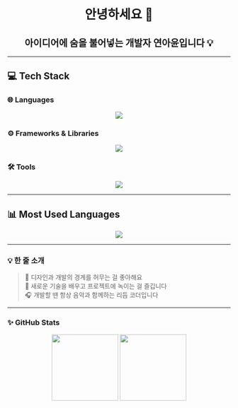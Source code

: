 <h1 align="center">안녕하세요 👋</h1>
<h2 align="center">아이디어에 숨을 불어넣는 개발자 연아윤입니다 💡</h2>

---

## 💻 Tech Stack

### 🌐 Languages  
<div align="center">
  <a href="https://skillicons.dev">
    <img src="https://skillicons.dev/icons?i=html,css,js,ts" />
  </a>
</div>

### ⚙️ Frameworks & Libraries  
<div align="center">
  <a href="https://skillicons.dev">
    <img src="https://skillicons.dev/icons?i=nextjs,spring" />
  </a>
</div>

### 🛠 Tools  
<div align="center">
  <a href="https://skillicons.dev">
    <img src="https://skillicons.dev/icons?i=idea,vscode,github,figma,discord" />
  </a>
</div>

---


## 📊 Most Used Languages

<div align="center">
  <img src="https://github-readme-stats.vercel.app/api/top-langs/?username=yeonayun&layout=compact&theme=rose_pine" />
</div>



---

### 💡 한 줄 소개
> 🎨 디자인과 개발의 경계를 허무는 걸 좋아해요  
> 🧩 새로운 기술을 배우고 프로젝트에 녹이는 걸 즐깁니다  
> 🎧 개발할 땐 항상 음악과 함께하는 리듬 코더입니다

---

### ✨ GitHub Stats

<p align="center">
  <img src="https://github-readme-stats.vercel.app/api?username=your-github-id&show_icons=true&theme=tokyonight" height="150"/>
  <img src="https://github-readme-stats.vercel.app/api/top-langs/?username=your-github-id&layout=compact&theme=tokyonight" height="150"/>
</p>
